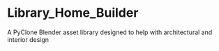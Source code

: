 # Library_Home_Builder
A PyClone Blender asset library designed to help with architectural and interior design
